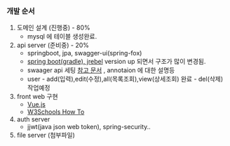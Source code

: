 ### 개발 순서

1. 도메인 설계 (진행중) - 80%
   - mysql 에 테이블 생성완료.
2. api server (준비중) - 20%
   - springboot, jpa, swagger-ui(spring-fox) 
   - [spring boot(gradle), jrebel](https://manuals.zeroturnaround.com/jrebel/standalone/index.html) version up 되면서 구조가 많이 변경됨.
   - swaager api 세팅 [참고 문서]( http://docs.swagger.io/spec.html)  , annotaion 에 대한 설명등
   - user - add(입력),edit(수정),all(목록조회),view(상세조회) 완료 -  del(삭제) 작업예정
3. front web 구현
   - [Vue.js](https://kr.vuejs.org/v2/guide/index.html)
   - [W3Schools How To](https://www.w3schools.com/howto/default.asp)
4. auth server
   - jjwt(java json web token), spring-security..
5. file server (첨부파일)


